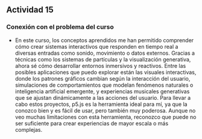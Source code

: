 ## Actividad 15

### Conexión con el problema del curso

- En este curso, los conceptos aprendidos me han permitido comprender cómo crear sistemas interactivos que responden en tiempo real a diversas entradas como sonido, movimiento o datos externos. Gracias a técnicas como los sistemas de partículas y la visualización generativa, ahora sé cómo desarrollar entornos inmersivos y reactivos. Entre las posibles aplicaciones que puedo explorar están las visuales interactivas, donde los patrones gráficos cambian según la interacción del usuario, simulaciones de comportamientos que modelan fenómenos naturales o inteligencia artificial emergente, y experiencias musicales generativas que se ajustan dinámicamente a las acciones del usuario. Para llevar a cabo estos proyectos, p5.js es la herramienta ideal para mí, ya que la conozco bien y es fácil de usar, pero también muy poderosa. Aunque no veo muchas limitaciones con esta herramienta, reconozco que puede no ser suficiente para crear experiencias de mayor escala o más complejas.
